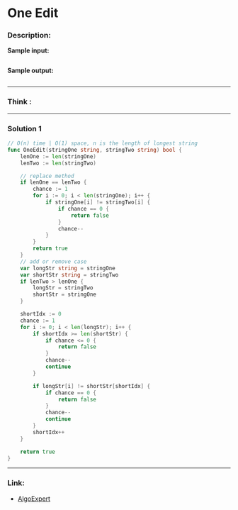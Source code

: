 # One Edit

### Description:  


**Sample input:**  
```

```

**Sample output:**  
```
```


---
### Think :

---
### Solution 1
```go
// O(n) time | O(1) space, n is the length of longest string
func OneEdit(stringOne string, stringTwo string) bool {
	lenOne := len(stringOne)
	lenTwo := len(stringTwo)

	// replace method
	if lenOne == lenTwo {
		chance := 1
		for i := 0; i < len(stringOne); i++ {
			if stringOne[i] != stringTwo[i] {
				if chance == 0 {
					return false
				}
				chance--
			}
		}
		return true
	}
	// add or remove case
	var longStr string = stringOne
	var shortStr string = stringTwo
	if lenTwo > lenOne {
		longStr = stringTwo
		shortStr = stringOne
	}

	shortIdx := 0
	chance := 1
	for i := 0; i < len(longStr); i++ {
		if shortIdx >= len(shortStr) {
			if chance <= 0 {
				return false
			}
			chance--
			continue
		}

		if longStr[i] != shortStr[shortIdx] {
			if chance == 0 {
				return false
			}
			chance--
			continue
		}
		shortIdx++
	}

	return true
}
```




---

### Link:
- [AlgoExpert](https://www.algoexpert.io/questions/one-edit)